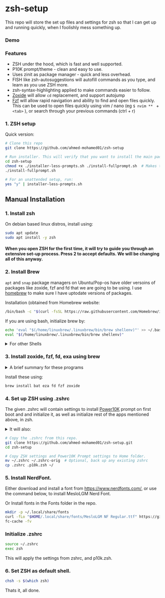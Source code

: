 # zsh-setup
This repo will store the set up files and settings for zsh so that I can get up and running quickly, when I foolishly mess something up. 

### Demo


### Features
- ZSH under the hood, which is fast and well supported. 
- P10K prompt/theme - clean and easy to use.
- Uses zinit as package manager - quick and less overhead. 
- FISH like zsh-autosuggestions will autofill commands as you type, and learn as you use ZSH more.
- zsh-syntax-highlighting applied to make commands easier to follow.
- [Zoxide](https://github.com/ajeetdsouza/zoxide) will allow ``` cd ``` replacement, and support autojump
- [Fzf](https://github.com/junegunn/fzf) will allow rapid navigation and ability to find and open files quickly. This can be used to open files quickly using vim / nano (eg ```$ nvim ** ``` + ```<tab>``` ), or search through your previous commands (ctrl + r)

### 1. ZSH setup

Quick version: 
```bash
# Clone this repo
git clone https://github.com/ahmed-mohamed01/zsh-setup

# Run installer. This will verify that you want to install the main packages. 
cd zsh-setup
chmod +x ./installer-less-prompts.sh ./install-fullprompt.sh  # Makes the scripts executable. 
./install-fullprompt.sh

# For an unattended setup, run:
yes "y" | installer-less-prompts.sh
```
## Manual Installation

### 1. Install zsh
On debian based linux distros, install using:
```bash
sudo apt update
sudo apt install -y zsh
```
#### When you open ZSH for the first time, it will try to guide you through an extensive set-up process. Press 2 to accept defaults. We will be changing all of this anyway. 

### 2. Install Brew
``` apt ``` and ``` snap ``` package managers on Ubuntu/Pop-os have older versoins of packages like zoxide, fzf and fd that we are going to be using. I use [homebrew](https://brew.sh/) to make sure I have uptodate versions of packages.

Installation (obtained from Homebrew website:
```bash
/bin/bash -c "$(curl -fsSL https://raw.githubusercontent.com/Homebrew/install/HEAD/install.sh)"
```

If you are using bash, initialize brew by:
```bash
echo 'eval "$(/home/linuxbrew/.linuxbrew/bin/brew shellenv)"' >> ~/.bashrc
eval "$(/home/linuxbrew/.linuxbrew/bin/brew shellenv)"
```
<details>

<summary> For other Shells </summary>

For FISH
```bash
eval "$(/home/linuxbrew/.linuxbrew/bin/brew shellenv)"  # Initiates brew for current session.
set -Ux fish_user_paths $fish_user_paths /home/linuxbrew/.linuxbrew/bin  # Adds to FISH path. 
echo 'set -Ux fish_user_paths $fish_user_paths /home/linuxbrew/.linuxbrew/bin' >> ~/.config/fish/config.fish
```
For ZSH
```bash
eval "$(/home/linuxbrew/.linuxbrew/bin/brew shellenv)"
echo 'eval "$(/home/linuxbrew/.linuxbrew/bin/brew shellenv)"' >> ~/.zshrc
```
</details>

### 3. Install zoxide, fzf, fd, exa using brew

<details>

<summary> A brief summary for these programs</summary>

3a. ``` zoxide ``` -  alternative to ``` cd ``` written in Rust, with autojump like support.
- lets you navigate as normal with cd (eg: ``` $ cd /home/user/audiobookshelf ```)
- if you have visited the folder before, it can jump to that folder. (eg, while at root folder, you can type ``` $ cd audiobook ``` to jump to ``` /home/user/audiobookshelf ``` )
- as you can see from the above, zoxide can do fuzzy matching, so you do not need to type in full folder name. Parts of path can be used ``` $ cd ho lin br ```  can resolve to ``` /home/linuxbrew/.linuxbrew/bin/brew ``` if you have opened it before. 
- More information https://github.com/ajeetdsouza/zoxide

3b. ``` fzf ``` - fuzzy finder using GNU find, allows you to rapidly search for and natigate to/open files and folders.
- [Fzf](https://github.com/junegunn/fzf) is a versatile fuzzy finder, writen in GO 
- Can be used to rapidly seatch through files and folders. eg ```$ cd ** ``` + press ``` <tab> ``` will allow you to open a fzf prompt to fuzzy search directories from current folder. ```$ cd /mnt** <tab> ``` will allow you to search from the /mnt folder. ```$ vi ** <tab> ``` will allow you to search for and open files using vim, from current folder. 

3c. ``` fd ``` - replacement for ``` GNU find ``` that we are going to use with fzf. 
- [fd](https://github.com/sharkdp/fd) is included as it is Faster, more versatile and respects ```.ignore ``` & ```.gitignore```.

3d. ``` bat ``` - replacement for ```cat``` with syntax highlighting. 
- [Bat](https://github.com/sharkdp/bat) will be to provide previews in fzf searches. 

3e. ``` eza ``` --> replacement for ```ls```, 
- [Eza](https://github.com/eza-community/eza) ciomes with categorical colors and icons for files and tree view support. This is a fork of [exa](https://the.exa.website/).
- It just makes things look cleaner, IMO.

</details>

Install these using:

```bash
brew install bat eza fd fzf zoxide 
```
### 4. Set up ZSH using .zshrc

The given .zshrc will contain settings to install [Power10K](https://github.com/romkatv/powerlevel10k) prompt on first boot and and initialize it, as well as initialize rest of the apps mentioned above, in zsh. 

<details>

<summary> It will also: </summary>


1. Sets up sane defaults for ZSH, including emac keybindings, history size etc. so you don't have to go through the lenghty set-up process. 
2. Install and  ```zinit``` as ZSH package manager. 
3. Uses zinit to install ZSH plugins - ``` autosuggestions ```, ``` fast-syntax-highligting ```, ``` fzf-tab ```, ``` zsh-completions```
 
4. Set up alias for ``` eza ``` so that it replaces ``` ls ```, with icons. (also ```lst``` which will give a tree view, depth = 2)
5. Set alias for ``` zoxide ``` so that it replaces ``` cd ```
6. Set keybindings for ``` fzf ``` --> By emacs keybindings by default. 
7. Use the default theme settings I have made for P10k. TO change these settings, use ```$p10k configure```
</details>

```bash
# Copy the .zshrc from this repo.
git clone https://github.com/ahmed-mohamed01/zsh-setup.git
cd zsh-setup

# Copy ZSH settings and Power10K Prompt settings to Home folder. 
mv ~/.zshrc ~/.zshrc-orig  # Optional, back up any existing zshrc
cp .zshrc .p10k.zsh ~/
```

### 5. Install NerdFont.
Either download and install a font from https://www.nerdfonts.com/, or use the command below, to install MesloLGM Nerd Font.

Or Install fonts in the Fonts folder in the repo. 

```bash
mkdir -p ~/.local/share/fonts
curl -fLo "$HOME/.local/share/fonts/MesloLGM NF Regular.ttf" https://github.com/ryanoasis/nerd-fonts/raw/master/patched-fonts/Meslo/L/Regular/MesloLGM%20NF%20Regular.ttf
fc-cache -fv
```

### Initialize .zshrc
```bash
source ~/.zshrc
exec zsh
```
This will apply the settings from zshrc, and p10k.zsh.

### 6. Set ZSH as default shell.
```bash
chsh -s $(which zsh)
```

Thats it, all done. 